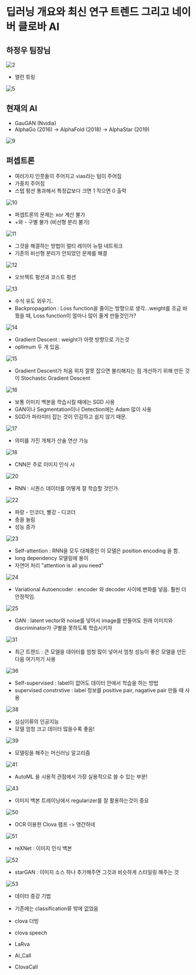 # 딥러닝 개요와 최신 연구 트렌드 그리고 네이버 클로바 AI

## 하정우 팀장님

![2](./images/2.png)
- 앨런 튜링

![5](./images/5.png)
## 현재의 AI
- GauGAN (Nvidia)
- AlphaGo (2016) -> AlphaFold (2018) -> AlphaStar (2019)

![9](./images/9.png)
## 퍼셉트론
- 여러가지 인풋들이 주어지고 vias라는 텀이 주어짐
- 가중치 주어짐
- 스텝 펑션 통과해서 특정값보다 크면 1 작으면 0 출력

![10](./images/10.png)
- 퍼셉트론의 문제는 xor 계산 불가
- +와 - 구별 불가 (비선형 분리 불가)

![11](./images/11.png)
- 그것을 해결하는 방법이 멀티 레이어 뉴럴 네트워크
- 기존의 비선형 분리가 안되었던 문제를 해결

![12](./images/12.png)
- 오브젝트 펑션과 코스트 펑션

![13](./images/13.png)
- 수식 유도 외우기..
- Backpropagation : Loss function을 줄이는 방향으로 생각…weight를 조금 바꿨을 때, Loss function이 얼마나 많이 줄게 만들것인가?

![14](./images/14.png)
- Gradient Descent : weight가 아랫 방향으로 가는것
- optimum 두 개 있음.

![15](./images/15.png)
- Gradient Descent가 처음 위치 잘못 잡으면 불리해지는 점 개선하기 위해 만든 것이 Stochastic Gradient Descent

![16](./images/16.png)
- 보통 이미지 백본을 학습시킬 때에는 SGD 사용
- GAN이나 Segmentation이나 Detection에는 Adam 많이 사용
- SGD가 파라미터 잡는 것이 민감하고 쉽지 않기 때문.

![17](./images/17.png)
- 의미를 가진 개체가 산술 연산 가능

![18](./images/18.png)
- CNN은 주로 이미지 인식 시

![20](./images/20.png)
- RNN : 시퀀스 데이터를 어떻게 잘 학습할 것인가.

![22](./images/22.png)
- 파랑 - 인코더, 빨강 - 디코더
- 층을 늘림
- 성능 증가

![23](./images/23.png)
- Self-attention : RNN을 모두 대체중인 이 모델은 position encoding 을 함.
- long dependency 모델링에 용이
- 자연어 처리 "attention is all you need"

![24](./images/24.png)
- Variational Autoencoder : encoder 와 decoder 사이에 변화를 넣음. 훨씬 더 안정적임.

![25](./images/25.png)
- GAN : latent vector와 noise를 넣어서 image를 만들어도 원래 이미지와 discriminator가 구별을 못하도록 학습시키자

![31](./images/31.png)
- 최근 트렌드 : 큰 모델을 데이터를 엄청 많이 넣어서 엄청 성능이 좋은 모델을 만든 다음 여기저기 사용

![36](./images/36.png)
- Self-supervised : label이 없어도 데이터 안에서 학습을 하는 방법
- supervised constrstive : label 정보를 positive pair, nagative pair 만들 때 사용

![38](./images/38.png)
- 심심이류의 인공지능
- 모델 엄청 크고 데이터 많을수록 좋음!

![39](./images/39.png)
- 모델링을 해주는 머신러닝 알고리즘

![41](./images/41.png)
- AutoML 을 시용적 관점에서 가장 실용적으로 쓸 수 있는 부분!

![43](./images/43.png)
- 이미지 백본 트레이닝에서 regularizer를 잘 활용하는것이 중요

![50](./images/50.png)
- OCR 이용한 Clova 램프 -> 앵간하네

![51](./images/51.png)
- reXNet : 이미지 인식 백본

![52](./images/52.png)
- starGAN : 이미지 소스 하나 추가해주면 그것과 비슷하게 스타일링 해주는 것

![53](./images/53.png)
- 데이터 증강 기법
- 기존에는 classification류 밖에 없었음

- clova 더빙
- clova speech
- LaRva
- AI_Call
- ClovaCall